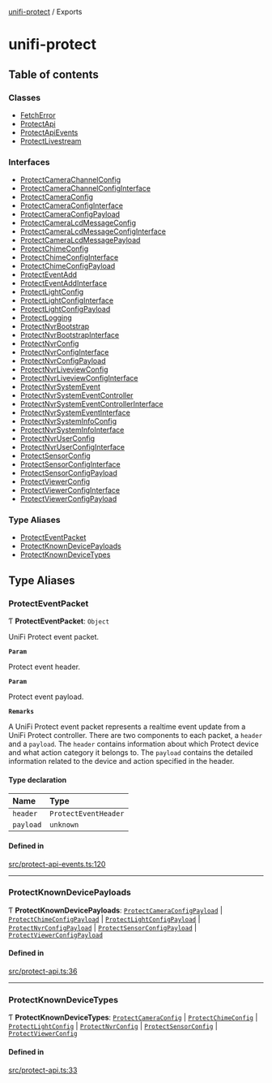[unifi-protect](README.md) / Exports

# unifi-protect

## Table of contents

### Classes

- [FetchError](classes/FetchError.md)
- [ProtectApi](classes/ProtectApi.md)
- [ProtectApiEvents](classes/ProtectApiEvents.md)
- [ProtectLivestream](classes/ProtectLivestream.md)

### Interfaces

- [ProtectCameraChannelConfig](interfaces/ProtectCameraChannelConfig.md)
- [ProtectCameraChannelConfigInterface](interfaces/ProtectCameraChannelConfigInterface.md)
- [ProtectCameraConfig](interfaces/ProtectCameraConfig.md)
- [ProtectCameraConfigInterface](interfaces/ProtectCameraConfigInterface.md)
- [ProtectCameraConfigPayload](interfaces/ProtectCameraConfigPayload.md)
- [ProtectCameraLcdMessageConfig](interfaces/ProtectCameraLcdMessageConfig.md)
- [ProtectCameraLcdMessageConfigInterface](interfaces/ProtectCameraLcdMessageConfigInterface.md)
- [ProtectCameraLcdMessagePayload](interfaces/ProtectCameraLcdMessagePayload.md)
- [ProtectChimeConfig](interfaces/ProtectChimeConfig.md)
- [ProtectChimeConfigInterface](interfaces/ProtectChimeConfigInterface.md)
- [ProtectChimeConfigPayload](interfaces/ProtectChimeConfigPayload.md)
- [ProtectEventAdd](interfaces/ProtectEventAdd.md)
- [ProtectEventAddInterface](interfaces/ProtectEventAddInterface.md)
- [ProtectLightConfig](interfaces/ProtectLightConfig.md)
- [ProtectLightConfigInterface](interfaces/ProtectLightConfigInterface.md)
- [ProtectLightConfigPayload](interfaces/ProtectLightConfigPayload.md)
- [ProtectLogging](interfaces/ProtectLogging.md)
- [ProtectNvrBootstrap](interfaces/ProtectNvrBootstrap.md)
- [ProtectNvrBootstrapInterface](interfaces/ProtectNvrBootstrapInterface.md)
- [ProtectNvrConfig](interfaces/ProtectNvrConfig.md)
- [ProtectNvrConfigInterface](interfaces/ProtectNvrConfigInterface.md)
- [ProtectNvrConfigPayload](interfaces/ProtectNvrConfigPayload.md)
- [ProtectNvrLiveviewConfig](interfaces/ProtectNvrLiveviewConfig.md)
- [ProtectNvrLiveviewConfigInterface](interfaces/ProtectNvrLiveviewConfigInterface.md)
- [ProtectNvrSystemEvent](interfaces/ProtectNvrSystemEvent.md)
- [ProtectNvrSystemEventController](interfaces/ProtectNvrSystemEventController.md)
- [ProtectNvrSystemEventControllerInterface](interfaces/ProtectNvrSystemEventControllerInterface.md)
- [ProtectNvrSystemEventInterface](interfaces/ProtectNvrSystemEventInterface.md)
- [ProtectNvrSystemInfoConfig](interfaces/ProtectNvrSystemInfoConfig.md)
- [ProtectNvrSystemInfoInterface](interfaces/ProtectNvrSystemInfoInterface.md)
- [ProtectNvrUserConfig](interfaces/ProtectNvrUserConfig.md)
- [ProtectNvrUserConfigInterface](interfaces/ProtectNvrUserConfigInterface.md)
- [ProtectSensorConfig](interfaces/ProtectSensorConfig.md)
- [ProtectSensorConfigInterface](interfaces/ProtectSensorConfigInterface.md)
- [ProtectSensorConfigPayload](interfaces/ProtectSensorConfigPayload.md)
- [ProtectViewerConfig](interfaces/ProtectViewerConfig.md)
- [ProtectViewerConfigInterface](interfaces/ProtectViewerConfigInterface.md)
- [ProtectViewerConfigPayload](interfaces/ProtectViewerConfigPayload.md)

### Type Aliases

- [ProtectEventPacket](modules.md#protecteventpacket)
- [ProtectKnownDevicePayloads](modules.md#protectknowndevicepayloads)
- [ProtectKnownDeviceTypes](modules.md#protectknowndevicetypes)

## Type Aliases

### ProtectEventPacket

Ƭ **ProtectEventPacket**: `Object`

UniFi Protect event packet.

**`Param`**

Protect event header.

**`Param`**

Protect event payload.

**`Remarks`**

A UniFi Protect event packet represents a realtime event update from a UniFi Protect controller. There are two components to each packet, a `header` and
  a `payload`. The `header` contains information about which Protect device and what action category it belongs to. The `payload` contains the detailed information
  related to the device and action specified in the header.

#### Type declaration

| Name | Type |
| :------ | :------ |
| `header` | `ProtectEventHeader` |
| `payload` | `unknown` |

#### Defined in

[src/protect-api-events.ts:120](https://github.com/hjdhjd/unifi-protect/blob/12eaf9c/src/protect-api-events.ts#L120)

___

### ProtectKnownDevicePayloads

Ƭ **ProtectKnownDevicePayloads**: [`ProtectCameraConfigPayload`](interfaces/ProtectCameraConfigPayload.md) \| [`ProtectChimeConfigPayload`](interfaces/ProtectChimeConfigPayload.md) \| [`ProtectLightConfigPayload`](interfaces/ProtectLightConfigPayload.md) \| [`ProtectNvrConfigPayload`](interfaces/ProtectNvrConfigPayload.md) \| [`ProtectSensorConfigPayload`](interfaces/ProtectSensorConfigPayload.md) \| [`ProtectViewerConfigPayload`](interfaces/ProtectViewerConfigPayload.md)

#### Defined in

[src/protect-api.ts:36](https://github.com/hjdhjd/unifi-protect/blob/12eaf9c/src/protect-api.ts#L36)

___

### ProtectKnownDeviceTypes

Ƭ **ProtectKnownDeviceTypes**: [`ProtectCameraConfig`](interfaces/ProtectCameraConfig.md) \| [`ProtectChimeConfig`](interfaces/ProtectChimeConfig.md) \| [`ProtectLightConfig`](interfaces/ProtectLightConfig.md) \| [`ProtectNvrConfig`](interfaces/ProtectNvrConfig.md) \| [`ProtectSensorConfig`](interfaces/ProtectSensorConfig.md) \| [`ProtectViewerConfig`](interfaces/ProtectViewerConfig.md)

#### Defined in

[src/protect-api.ts:33](https://github.com/hjdhjd/unifi-protect/blob/12eaf9c/src/protect-api.ts#L33)
